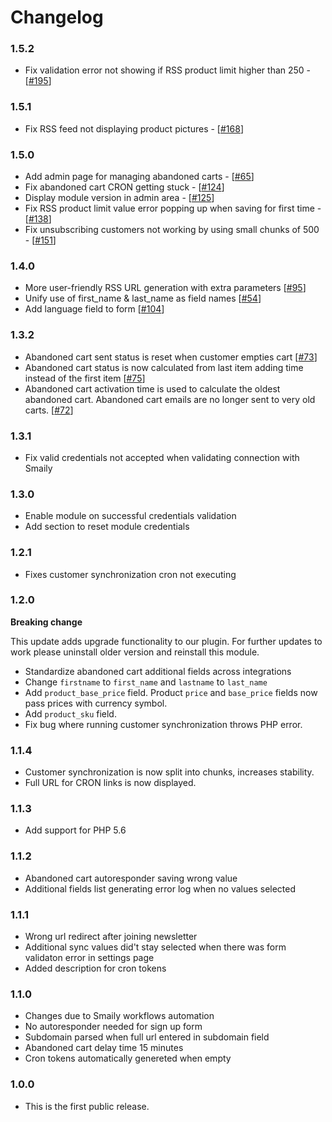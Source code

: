 # Changelog

### 1.5.2

- Fix validation error not showing if RSS product limit higher than 250 - [[#195](https://github.com/sendsmaily/smaily-opencart-module/pull/195)]

### 1.5.1

- Fix RSS feed not displaying product pictures - [[#168](https://github.com/sendsmaily/smaily-opencart-module/issues/168)]

### 1.5.0

- Add admin page for managing abandoned carts - [[#65](https://github.com/sendsmaily/smaily-opencart-module/issues/65)]
- Fix abandoned cart CRON getting stuck - [[#124](https://github.com/sendsmaily/smaily-opencart-module/issues/124)]
- Display module version in admin area - [[#125](https://github.com/sendsmaily/smaily-opencart-module/issues/125)]
- Fix RSS product limit value error popping up when saving for first time - [[#138](https://github.com/sendsmaily/smaily-opencart-module/issues/138)]
- Fix unsubscribing customers not working by using small chunks of 500 - [[#151](https://github.com/sendsmaily/smaily-opencart-module/pull/151)]

### 1.4.0

- More user-friendly RSS URL generation with extra parameters [[#95](https://github.com/sendsmaily/smaily-opencart-module/pull/95)]
- Unify use of first_name & last_name as field names [[#54](https://github.com/sendsmaily/smaily-opencart-module/issues/54)]
- Add language field to form [[#104](https://github.com/sendsmaily/smaily-opencart-module/pull/104)]

### 1.3.2

- Abandoned cart sent status is reset when customer empties cart [[#73](https://github.com/sendsmaily/smaily-opencart-module/issues/73)]
- Abandoned cart status is now calculated from last item adding time instead of the first item [[#75](https://github.com/sendsmaily/smaily-opencart-module/issues/75)]
- Abandoned cart activation time is used to calculate the oldest abandoned cart. Abandoned cart emails are no longer sent to very old carts. [[#72](https://github.com/sendsmaily/smaily-opencart-module/issues/72)]

### 1.3.1

- Fix valid credentials not accepted when validating connection with Smaily

### 1.3.0

- Enable module on successful credentials validation
- Add section to reset module credentials

### 1.2.1

- Fixes customer synchronization cron not executing

### 1.2.0

**Breaking change**

This update adds upgrade functionality to our plugin.
For further updates to work please uninstall older version and reinstall this module.

- Standardize abandoned cart additional fields across integrations
- Change `firstname` to `first_name` and `lastname` to `last_name`
- Add `product_base_price` field. Product `price` and `base_price` fields now pass prices with currency symbol.
- Add `product_sku` field.
- Fix bug where running customer synchronization throws PHP error.

### 1.1.4

- Customer synchronization is now split into chunks, increases stability.
- Full URL for CRON links is now displayed.

### 1.1.3

- Add support for PHP 5.6

### 1.1.2

- Abandoned cart autoresponder saving wrong value
- Additional fields list generating error log when no values selected

### 1.1.1

- Wrong url redirect after joining newsletter
- Additional sync values did't stay selected when there was form validaton error in settings page
- Added description for cron tokens

### 1.1.0

- Changes due to Smaily workflows automation
- No autoresponder needed for sign up form
- Subdomain parsed when full url entered in subdomain field
- Abandoned cart delay time 15 minutes
- Cron tokens automatically genereted when empty

### 1.0.0

- This is the first public release.

